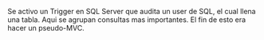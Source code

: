 Se activo un Trigger en SQL Server que audita un user de SQL, el cual llena una tabla.
Aqui se agrupan consultas mas importantes.
El fin de esto era hacer un pseudo-MVC.

